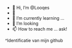 - 👋 Hi, I’m @Looqes
- 👀 
- 🌱 I’m currently learning ...
- 💞️ I’m looking
- 📫 How to reach me ... ask!

^Identificatie van mijn github

<!---
Looqes/Looqes is a ✨ special ✨ repository because its `README.md` (this file) appears on your GitHub profile.
You can click the Preview link to take a look at your changes.
--->
